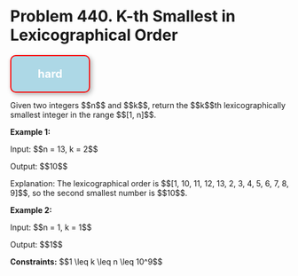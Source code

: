# Problem 440. K-th Smallest in Lexicographical Order
<style>
        .colorful-box {
            background-color: lightblue;
            border: 2px solid red;
            padding: 20px;
            width: 100px;
            text-align: center;
            font-size: 20px;
            color: white;
            font-weight: bold;
            border-radius: 10px;
            box-shadow: 3px 3px 8px rgba(0, 0, 0, 0.3);
        }
    </style>
<body>
  <div class="colorful-box">hard</div>
<p>Given two integers $$n$$ and $$k$$, return the $$k$$th lexicographically smallest integer in the range $$[1, n]$$.</p>
<p><b>Example 1:</b></p>
<p>Input: $$n = 13, k = 2$$</p>
<p>Output: $$10$$</p>
<p>Explanation: The lexicographical order is $$[1, 10, 11, 12, 13, 2, 3, 4, 5, 6, 7, 8, 9]$$, so the second smallest number is $$10$$.</p>
<p><b>Example 2:</b></p>
<p>Input: $$n = 1, k = 1$$</p>
<p>Output: $$1$$</p>
<p><b>Constraints:</b> $$1 \leq k \leq n \leq 10^9$$</p>
</body>
